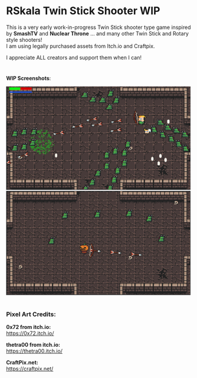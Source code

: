 # RSkala Twin Stick Shooter WIP

This is a very early work-in-progress Twin Stick shooter type game inspired by <b>SmashTV</b> and <b>Nuclear Throne</b> ... and many other Twin Stick and Rotary style shooters!<br>
I am using legally purchased assets from Itch.io and Craftpix.</br>

I appreciate ALL creators and support them when I can!

#
<b>WIP Screenshots</b>:
<!--
<img src="./Screenshots/TwinStickShooter-Prototype-Screenshot-0001.png" width=250 />
-->
<img src="./Screenshots/TwinStickShooter-Prototype-Screenshot-0002.png" width=500/>
</br>
<img src="./Screenshots/TwinStickShooter-Prototype-Screenshot-0001.png" width=500/>

#
### Pixel Art Credits:
<b>0x72 from itch.io:</b><br/>
https://0x72.itch.io/

<b>thetra00 from itch.io:</b><br/>
https://thetra00.itch.io/

<b>CraftPix.net:</b><br/>
https://craftpix.net/
#
